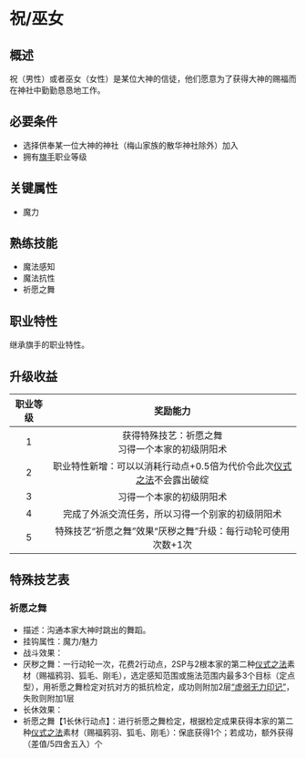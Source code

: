 # 祝/巫女

## 概述

祝（男性）或者巫女（女性）是某位大神的信徒，他们愿意为了获得大神的赐福而在神社中勤勤恳恳地工作。

## 必要条件

* 选择供奉某一位大神的神社（梅山家族的散华神社除外）加入
* 拥有<a href="../../../basicJob/Standard-bearer" target="_blank">旗手</a>职业等级

## 关键属性

* 魔力

## 熟练技能

* 魔法感知
* 魔法抗性
* 祈愿之舞
  
## 职业特性

继承旗手的职业特性。

## 升级收益

职业等级|奖励能力
:--:|:--:
1|获得特殊技艺：祈愿之舞<br>习得一个本家的初级阴阳术
2|职业特性新增：可以以消耗行动点+0.5倍为代价令此次<a href="/rules/V4.x rules/8·magic/#仪式之法" target="_blank">仪式之法</a>不会露出破绽
3|习得一个本家的初级阴阳术
4|完成了外派交流任务，所以习得一个别家的初级阴阳术
5|特殊技艺“祈愿之舞”效果“厌秽之舞”升级：每行动轮可使用次数+1次

## 特殊技艺表

### 祈愿之舞

* 描述：沟通本家大神时跳出的舞蹈。
* 挂钩属性：魔力/魅力
* 战斗效果：
* 厌秽之舞：一行动轮一次，花费2行动点，2SP与2根本家的第二种<a href="/rules/V4.x rules/8·magic/#仪式之法" target="_blank">仪式之法</a>素材（赐福鸦羽、狐毛、刚毛），选定感知范围或施法范围内最多3个目标（定点型），用祈愿之舞检定对抗对方的抵抗检定，成功则附加2层<a href="../../../../status/mark/#虚弱无力印记" target="_blank">“虚弱无力印记”</a>，失败则附加1层
* 长休效果：
* 祈愿之舞【1长休行动点】：进行祈愿之舞检定，根据检定成果获得本家的第二种<a href="/rules/V4.x rules/8·magic/#仪式之法" target="_blank">仪式之法</a>素材（赐福鸦羽、狐毛、刚毛）：保底获得1个；若成功，额外获得（差值/5四舍五入）个